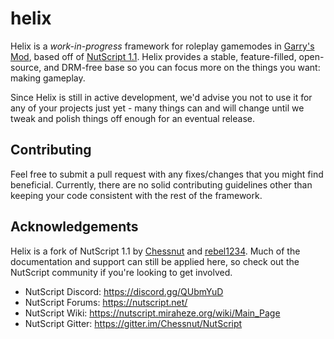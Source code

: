 
# helix

Helix is a *work-in-progress* framework for roleplay gamemodes in [Garry's Mod](https://gmod.facepunch.com/), based off of [NutScript 1.1](https://github.com/rebel1324/NutScript). Helix provides a stable, feature-filled, open-source, and DRM-free base so you can focus more on the things you want: making gameplay.

Since Helix is still in active development, we'd advise you not to use it for any of your projects just yet - many things can and will change until we tweak and polish things off enough for an eventual release.

## Contributing
Feel free to submit a pull request with any fixes/changes that you might find beneficial. Currently, there are no solid contributing guidelines other than keeping your code consistent with the rest of the framework.

## Acknowledgements
Helix is a fork of NutScript 1.1 by [Chessnut](https://github.com/brianhang) and [rebel1234](https://github.com/rebel1324). Much of the documentation and support can still be applied here, so check out the NutScript community if you're looking to get involved.

- NutScript Discord: https://discord.gg/QUbmYuD
- NutScript Forums: https://nutscript.net/
- NutScript Wiki: https://nutscript.miraheze.org/wiki/Main_Page
- NutScript Gitter: https://gitter.im/Chessnut/NutScript
